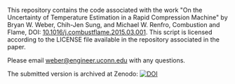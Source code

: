 This repository contains the code associated with the work
"On the Uncertainty of Temperature Estimation in a Rapid
Compression Machine" by Bryan W. Weber, Chih-Jen Sung, and
Michael W. Renfro, Combustion and Flame, DOI:
[10.1016/j.combustflame.2015.03.001][doi].
This script is licensed according to the LICENSE file
available in the repository associated in the paper.

Please email weber@engineer.uconn.edu with any questions.

The submitted version is archived at Zenodo:
[![DOI](https://zenodo.org/badge/6491/bryanwweber/rcm-temperature-uncertainty.svg)](http://dx.doi.org/10.5281/zenodo.16278)

[doi]: http://dx.doi.org/10.1016/j.combustflame.2015.03.001
